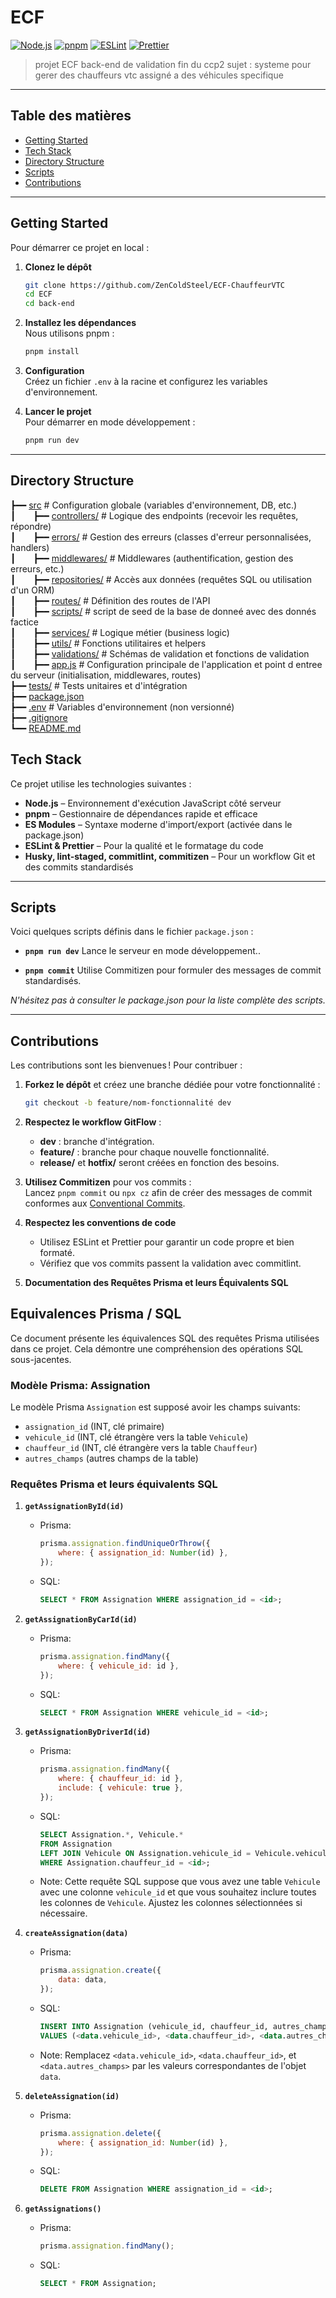 # ECF

[![Node.js](https://img.shields.io/badge/Node.js-18.x-green.svg)](https://nodejs.org/) [![pnpm](https://img.shields.io/badge/pnpm-7.x-blue.svg)](https://pnpm.io/) [![ESLint](https://img.shields.io/badge/ESLint-8.x-orange.svg)](https://eslint.org/) [![Prettier](https://img.shields.io/badge/Prettier-2.x-yellow.svg)](https://prettier.io/)

>projet ECF back-end de validation fin du ccp2 
sujet : systeme pour gerer des chauffeurs vtc assigné a des véhicules specifique 

---

## Table des matières

- [Getting Started](#getting-started)
- [Tech Stack](#tech-stack)
- [Directory Structure](#directory-structure)
- [Scripts](#scripts)
- [Contributions](#contributions)

---

## Getting Started

Pour démarrer ce projet en local :

1. **Clonez le dépôt**

   ```bash
   git clone https://github.com/ZenColdSteel/ECF-ChauffeurVTC
   cd ECF
   cd back-end
   ```

2. **Installez les dépendances**  
   Nous utilisons pnpm :

   ```bash
   pnpm install
   ```

3. **Configuration**  
   Créez un fichier `.env` à la racine et configurez les variables d'environnement.

4. **Lancer le projet**  
   Pour démarrer en mode développement :
   ```bash
   pnpm run dev
   ```

---

## Directory Structure

┣━━ [src](./src) # Configuration globale (variables d'environnement, DB, etc.)<br>
┃&emsp;&emsp;┣━━ [controllers/](./src/controllers) # Logique des endpoints (recevoir les requêtes, répondre)<br>
┃&emsp;&emsp;┣━━ [errors/](./src/errors) # Gestion des erreurs (classes d'erreur personnalisées, handlers)<br>
┃&emsp;&emsp;┣━━ [middlewares/](./src/middlewares) # Middlewares (authentification, gestion des erreurs, etc.)<br>
┃&emsp;&emsp;┣━━ [repositories/](./src/repositories) # Accès aux données (requêtes SQL ou utilisation d'un ORM)<br>
┃&emsp;&emsp;┣━━ [routes/](./src/routes) # Définition des routes de l'API<br>
┃&emsp;&emsp;┣━━ [scripts/](./src/scripts) # script de seed de la base de donneé avec des donnés factice<br>
┃&emsp;&emsp;┣━━ [services/](./src/services) # Logique métier (business logic)<br>
┃&emsp;&emsp;┣━━ [utils/](./src/utils) # Fonctions utilitaires et helpers<br>
┃&emsp;&emsp;┣━━ [validations/](./src/validations) # Schémas de validation et fonctions de validation<br>
┃&emsp;&emsp;┣━━ [app.js](./src/app.js) # Configuration principale de l'application et point d entree du serveur (initialisation, middlewares, routes)<br>
┣━━ [tests/](./tests) # Tests unitaires et d'intégration<br>
┣━━ [package.json](./package.json)<br>
┣━━ [.env](./.env) # Variables d'environnement (non versionné)<br>
┣━━ [.gitignore](./.gitignore)<br>
┗━━ [README.md](./README.md)

## Tech Stack

Ce projet utilise les technologies suivantes :

- **Node.js** – Environnement d'exécution JavaScript côté serveur
- **pnpm** – Gestionnaire de dépendances rapide et efficace
- **ES Modules** – Syntaxe moderne d'import/export (activée dans le package.json)
- **ESLint & Prettier** – Pour la qualité et le formatage du code
- **Husky, lint-staged, commitlint, commitizen** – Pour un workflow Git et des commits standardisés

---

## Scripts

Voici quelques scripts définis dans le fichier `package.json` :

- **`pnpm run dev`**
  Lance le serveur en mode développement..

- **`pnpm commit`**
  Utilise Commitizen pour formuler des messages de commit standardisés.

_N'hésitez pas à consulter le package.json pour la liste complète des scripts._

---

## Contributions

Les contributions sont les bienvenues ! Pour contribuer :

1. **Forkez le dépôt** et créez une branche dédiée pour votre fonctionnalité :

   ```bash
   git checkout -b feature/nom-fonctionnalité dev
   ```

2. **Respectez le workflow GitFlow** :

   - **dev** : branche d'intégration.
   - **feature/** : branche pour chaque nouvelle fonctionnalité.
   - **release/** et **hotfix/** seront créées en fonction des besoins.

3. **Utilisez Commitizen** pour vos commits :  
   Lancez `pnpm commit` ou `npx cz` afin de créer des messages de commit conformes aux [Conventional Commits](https://www.conventionalcommits.org/).

4. **Respectez les conventions de code**
   - Utilisez ESLint et Prettier pour garantir un code propre et bien formaté.
   - Vérifiez que vos commits passent la validation avec commitlint.
5. **Documentation des Requêtes Prisma et leurs Équivalents SQL**
## Equivalences Prisma / SQL

Ce document présente les équivalences SQL des requêtes Prisma utilisées dans ce projet. Cela démontre une compréhension des opérations SQL sous-jacentes.

### Modèle Prisma: Assignation

Le modèle Prisma `Assignation` est supposé avoir les champs suivants:

-   `assignation_id` (INT, clé primaire)
-   `vehicule_id` (INT, clé étrangère vers la table `Vehicule`)
-   `chauffeur_id` (INT, clé étrangère vers la table `Chauffeur`)
-   `autres_champs` (autres champs de la table)

### Requêtes Prisma et leurs équivalents SQL

1.  **`getAssignationById(id)`**

    -   Prisma:

        ```javascript
        prisma.assignation.findUniqueOrThrow({
            where: { assignation_id: Number(id) },
        });
        ```

    -   SQL:

        ```sql
        SELECT * FROM Assignation WHERE assignation_id = <id>;
        ```

2.  **`getAssignationByCarId(id)`**

    -   Prisma:

        ```javascript
        prisma.assignation.findMany({
            where: { vehicule_id: id },
        });
        ```

    -   SQL:

        ```sql
        SELECT * FROM Assignation WHERE vehicule_id = <id>;
        ```

3.  **`getAssignationByDriverId(id)`**

    -   Prisma:

        ```javascript
        prisma.assignation.findMany({
            where: { chauffeur_id: id },
            include: { vehicule: true },
        });
        ```

    -   SQL:

        ```sql
        SELECT Assignation.*, Vehicule.*
        FROM Assignation
        LEFT JOIN Vehicule ON Assignation.vehicule_id = Vehicule.vehicule_id
        WHERE Assignation.chauffeur_id = <id>;
        ```

    * Note: Cette requête SQL suppose que vous avez une table `Vehicule` avec une colonne `vehicule_id` et que vous souhaitez inclure toutes les colonnes de `Vehicule`. Ajustez les colonnes sélectionnées si nécessaire.

4.  **`createAssignation(data)`**

    -   Prisma:

        ```javascript
        prisma.assignation.create({
            data: data,
        });
        ```

    -   SQL:

        ```sql
        INSERT INTO Assignation (vehicule_id, chauffeur_id, autres_champs)
        VALUES (<data.vehicule_id>, <data.chauffeur_id>, <data.autres_champs>);
        ```

    * Note: Remplacez `<data.vehicule_id>`, `<data.chauffeur_id>`, et `<data.autres_champs>` par les valeurs correspondantes de l'objet `data`.

5.  **`deleteAssignation(id)`**

    -   Prisma:

        ```javascript
        prisma.assignation.delete({
            where: { assignation_id: Number(id) },
        });
        ```

    -   SQL:

        ```sql
        DELETE FROM Assignation WHERE assignation_id = <id>;
        ```

6.  **`getAssignations()`**

    -   Prisma:

        ```javascript
        prisma.assignation.findMany();
        ```

    -   SQL:

        ```sql
        SELECT * FROM Assignation;
        ```